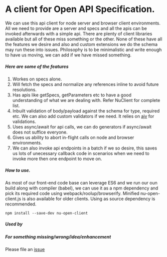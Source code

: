 # A client for Open API Specification.

We can use this api client for node server and browser client environments. All we need to provide are a server and specs and
all the apis can be invoked afterwards with a simple api. There are plenty of client libraries available but all of these miss
something or the other. None of these have all the features we desire and also and custom extensions we do the schema may run
these into issues. Philosophy is to be minimalistic and write enough to have us moving, we can add if we have missed something.

##### Here are some of the features

1. Workes on specs alone.
2. Will fetch the specs and normalize any references inline to avoid future resolutions.
3. Has apis like getSpecs, getParameters etc to have a good understanding of what we are dealing with. Refer NuClient for complete list.
4. Inbuilt validation of body/payload against the schema for type, required etc. We can also add custom validators if we need. It relies on [ajv](https://github.com/epoberezkin/ajv/) for validations.
5. Uses async/await for api calls, we can do generators if async/await does not suffice everyone.
6. Gives us ability to abort in-flight calls on node and browser environments.
7. We can also invoke api endpoints in a batch if we so desire, this saves us lots of unecessary callback code in scenarios when we need to invoke more then one endpoint to move on.


##### How to use.

As most of our front-end code base can leverage ES6 and we run our oun build along with compiler (babel), we can use it as a npm dependency and pick its required code using webpack/roolup/browserify. Minified nu-open-client.js is also available for older clients. Using as source dependency is recommended.

```shell
npm install --save-dev nu-open-client
```

##### Used by

##### For something missing/wrong/idea/enhancement

Please file an [issue](https://github.com/harjeethans/open-client) 
